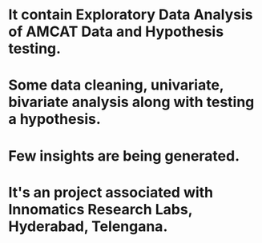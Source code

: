 # It contain Exploratory Data Analysis of AMCAT Data and Hypothesis testing.
# Some data cleaning, univariate, bivariate analysis along with testing a hypothesis.
# Few insights are being generated.
# It's an project associated with Innomatics Research Labs, Hyderabad, Telengana.
